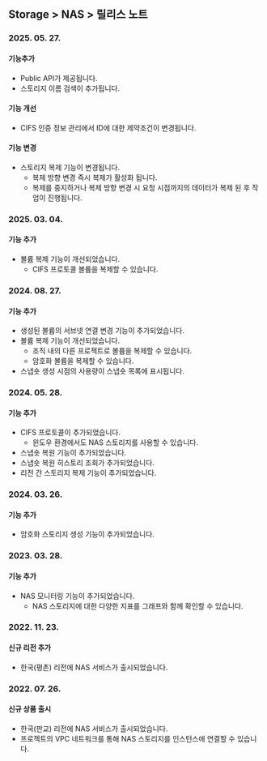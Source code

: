 ## Storage > NAS > 릴리스 노트

### 2025. 05. 27.

#### 기능추가
* Public API가 제공됩니다.
* 스토리지 이름 검색이 추가됩니다.

#### 기능 개선
* CIFS 인증 정보 관리에서 ID에 대한 제약조건이 변경됩니다.

#### 기능 변경
* 스토리지 복제 기능이 변경됩니다.
    * 복제 방향 변경 즉시 복제가 활성화 됩니다.
    * 복제를 중지하거나 복제 방향 변경 시 요청 시점까지의 데이터가 복제 된 후 작업이 진행됩니다.
    

### 2025. 03. 04.

#### 기능 추가

* 볼륨 복제 기능이 개선되었습니다.
    * CIFS 프로토콜 볼륨을 복제할 수 있습니다.

### 2024. 08. 27.

#### 기능 추가

* 생성된 볼륨의 서브넷 연결 변경 기능이 추가되었습니다.
* 볼륨 복제 기능이 개선되었습니다.
    * 조직 내의 다른 프로젝트로 볼륨을 복제할 수 있습니다.
    * 암호화 볼륨을 복제할 수 있습니다.
* 스냅숏 생성 시점의 사용량이 스냅숏 목록에 표시됩니다.


### 2024. 05. 28. 

#### 기능 추가
* CIFS 프로토콜이 추가되었습니다.
    * 윈도우 환경에서도 NAS 스토리지를 사용할 수 있습니다.
* 스냅숏 복원 기능이 추가되었습니다.
* 스냅숏 복원 히스토리 조회가 추가되었습니다.
* 리전 간 스토리지 복제 기능이 추가되었습니다.

### 2024. 03. 26.

#### 기능 추가

* 암호화 스토리지 생성 기능이 추가되었습니다.

### 2023. 03. 28.

#### 기능 추가

* NAS 모니터링 기능이 추가되었습니다.
    * NAS 스토리지에 대한 다양한 지표를 그래프와 함께 확인할 수 있습니다.

### 2022. 11. 23.

#### 신규 리전 추가

* 한국(평촌) 리전에 NAS 서비스가 출시되었습니다.

### 2022. 07. 26.

#### 신규 상품 출시

* 한국(판교) 리전에 NAS 서비스가 출시되었습니다.
* 프로젝트의 VPC 네트워크를 통해 NAS 스토리지를 인스턴스에 연결할 수 있습니다.
